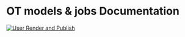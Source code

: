 # OT models & jobs Documentation

[![User Render and Publish](https://github.com/otmodelsjobs/otmodelsjobs.github.io/actions/workflows/pdfbuilder.yml/badge.svg?branch=user)](https://github.com/otmodelsjobs/otmodelsjobs.github.io/actions/workflows/pdfbuilder.yml)
